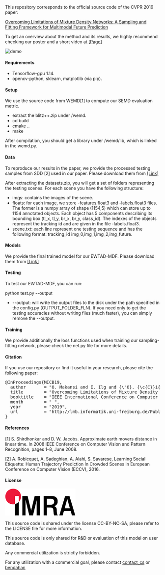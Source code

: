 This repository corresponds to the official source code of the CVPR 2019 paper:

<a href="https://arxiv.org/pdf/1906.03631.pdf">Overcoming Limitations of Mixture Density Networks: A Sampling and Fitting Framework for Multimodal Future Prediction</a>

To get an overview about the method and its results, we highly recommend checking our poster and a short video at <a href="https://lmb.informatik.uni-freiburg.de/Publications/2019/MICB19/">[Page]</a>


![demo](demo.gif)


#### Requirements

- Tensorflow-gpu 1.14.
- opencv-python, sklearn, matplotlib (via pip).

#### Setup
We use the source code from WEMD[1] to compute our SEMD evaluation metric.

- extract the blitz++.zip under /wemd.
- cd build
- cmake ..
- make

After compilation, you should get a library under /wemd/lib, which is linked in the wemd.py.

#### Data

To reproduce our results in the paper, we provide the processed testing samples from SDD [2] used in our paper. Please download them from <a href="https://lmb.informatik.uni-freiburg.de/resources/binaries/Multimodal_Future_Prediction/datasets.zip">[Link]</a>

After extracting the datasets.zip, you will get a set of folders representing the testing scenes. For each scene you have the following structure:

- imgs: contains the images of the scene.
- floats: for each image, we store -features.float3 and -labels.float3 files. The former is a numpy array of shape (1154,5) which can store up to 1154 annotated objects. Each object has 5 components describing its bounding box (tl_x, tl_y, br_x, br_y, class_id). The indexes of the objects represent the tracking id and are given in the file -labels.float3.
- scene.txt: each line represent one testing sequence and has the following format: tracking_id img_0,img_1,img_2,img_future.

#### Models

We provide the final trained model for our EWTAD-MDF. Please download them from <a href="https://lmb.informatik.uni-freiburg.de/resources/binaries/Multimodal_Future_Prediction/models.zip">[Link]</a>

#### Testing

To test our EWTAD-MDF, you can run:

python test.py --output

- --output: will write the output files to the disk under the path specified in the config.py (OUTPUT_FOLDER_FLN). If you need only to get the testing accuracies without writing files (much faster), you can simply remove the --output.

#### Training

We provide additionally the loss functions used when training our sampling-fitting network, please check the net.py file for more details.


#### Citation

If you use our repository or find it useful in your research, please cite the following paper:


<pre class='bibtex'>
@InProceedings{MICB19,
  author       = "O. Makansi and E. Ilg and {\"O}. {\c{C}}i{\c{c}}ek and T. Brox",
  title        = "Overcoming Limitations of Mixture Density Networks: A Sampling and Fitting Framework for Multimodal Future Prediction",
  booktitle    = "IEEE International Conference on Computer Vision and Pattern Recognition (CVPR)",
  month        = " ",
  year         = "2019",
  url          = "http://lmb.informatik.uni-freiburg.de/Publications/2019/MICB19"
}
</pre>

#### References

[1] S. Shirdhonkar and D. W. Jacobs. Approximate earth movers distance in linear time. In 2008 IEEE Conference on Computer Vision and Pattern Recognition, pages 1–8, June 2008.

[2] A. Robicquet, A. Sadeghian, A. Alahi, S. Savarese, Learning Social Etiquette: Human Trajectory Prediction In Crowded Scenes in European Conference on Computer Vision (ECCV), 2016.

#### License

![logo](logo-header.png)

This source code is shared under the license CC-BY-NC-SA, please refer to the LICENSE file for more information.

This source code is only shared for R&D or evaluation of this model on user database.

Any commercial utilization is strictly forbidden.

For any utilization with a commercial goal, please contact [contact_cs](mailto:contact_cs@imra-europe.com) or [bendahan](mailto:bendahan@imra-europe.com)
